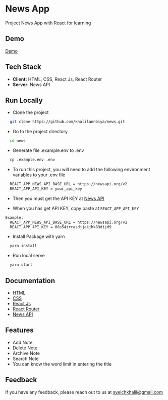 # News App

Project News App with React for learning
## Demo

[Demo](https://khalilannbiya.github.io/personal-notes/)


## Tech Stack

- **Client:** HTML, CSS, React Js, React Router
- **Server:** News API


## Run Locally

- Clone the project

```bash
  git clone https://github.com/khalilannbiya/news.git
```

- Go to the project directory

```bash
  cd news
```

- Generate file .example.env to .env

```bash
  cp .example.env .env
```

- To run this project, you will need to add the following environment variables to your .env file

```bash
  REACT_APP_NEWS_API_BASE_URL = https://newsapi.org/v2
  REACT_APP_API_KEY = your_api_key
```

- Then you must get the API KEY at [News API](https://newsapi.org/docs/get-started)

- When you has get API KEY, copy paste at `REACT_APP_API_KEY`
```bash
Example:
  REACT_APP_NEWS_API_BASE_URL = https://newsapi.org/v2
  REACT_APP_API_KEY = 08s54trrasdjjakjhk89dijd9
```

- Install Package with yarn

```bash
  yarn install
```

- Run local serve

```bash
  yarn start
```
## Documentation

- [HTML](https://developer.mozilla.org/en-US/docs/Web/HTML)
- [CSS](https://developer.mozilla.org/en-US/docs/Web/CSS)
- [React Js](https://reactjs.org/)
- [React Router](https://reactrouter.com/en/main)
- [News API](https://newsapi.org/docs/get-started)

## Features

- Add Note
- Delete Note
- Archive Note
- Search Note
- You can know the word limit in entering the title


## Feedback

If you have any feedback, please reach out to us at syeichkhalil@gmail.com

